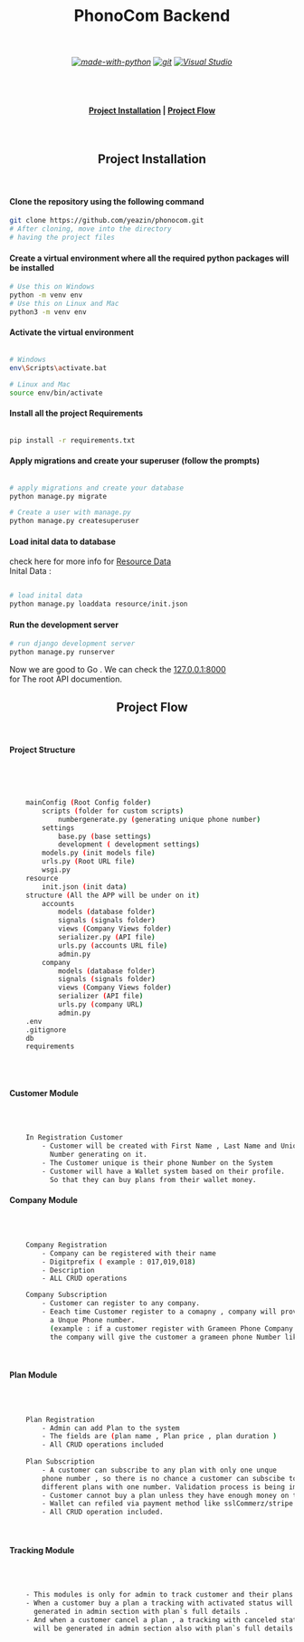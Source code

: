 <h1 align="center"> PhonoCom Backend </h1><br>
<h6 align="Center">

[![made-with-python](https://img.shields.io/badge/Made%20with-Python-1f425f.svg)](https://www.python.org/)
 [![git](https://badgen.net/badge/icon/git?icon=git&label)](https://git-scm.com) [![Visual Studio](https://badgen.net/badge/icon/visualstudio?icon=visualstudio&label)](https://visualstudio.microsoft.com) 

</h6>

<br>

<h4 align="center">
<a href="https://github.com/yeazin/phonocom#-project-installation-"> Project Installation</a> | 
<a href="https://github.com/yeazin/phonocom#project-flow"> Project Flow </a>
</h4>

<br>


<h2 align="center"> Project Installation </h2>
<br>

#### Clone the repository using the following command

```bash
git clone https://github.com/yeazin/phonocom.git
# After cloning, move into the directory 
# having the project files 
```
#### Create a virtual environment where all the required python packages will be installed

```bash
# Use this on Windows
python -m venv env
# Use this on Linux and Mac
python3 -m venv env
```
#### Activate the virtual environment

```bash

# Windows
env\Scripts\activate.bat

# Linux and Mac
source env/bin/activate

```
#### Install all the project Requirements

```bash

pip install -r requirements.txt

```
#### Apply migrations and create your superuser (follow the prompts)

```bash

# apply migrations and create your database
python manage.py migrate

# Create a user with manage.py
python manage.py createsuperuser

```
#### Load inital data to database <br>
check here for more info for [Resource Data](https://github.com/yeazin/phonocom/tree/main/resource#-resource-data-) <br>
Inital Data : 

```bash

# load inital data
python manage.py loaddata resource/init.json

```

#### Run the development server

```bash
# run django development server
python manage.py runserver

```
Now we are good to Go . We can check the [127.0.0.1:8000](http://127.0.0.1:8000) <br> for The root API documention.
<br>

<h2 align="center">Project Flow</h2>
<br>

#### Project Structure 
<br>

```bash 


    mainConfig (Root Config folder)
        scripts (folder for custom scripts)
            numbergenerate.py (generating unique phone number)
        settings
            base.py (base settings)
            development ( development settings)
        models.py (init models file)
        urls.py (Root URL file)
        wsgi.py
    resource 
        init.json (init data)
    structure (All the APP will be under on it)
        accounts
            models (database folder)            
            signals (signals folder)
            views (Company Views folder)
            serializer.py (API file)
            urls.py (accounts URL file)
            admin.py
        company
            models (database folder)
            signals (signals folder)
            views (Company Views folder)
            serializer (API file)
            urls.py (company URL)
            admin.py
    .env
    .gitignore
    db
    requirements 
    

```
<br>


#### Customer  Module 
<br>

```bash 

    In Registration Customer 
        - Customer will be created with First Name , Last Name and Unique phone 
          Number generating on it. 
        - The Customer unique is their phone Number on the System
        - Customer will have a Wallet system based on their profile.
          So that they can buy plans from their wallet money.

```

#### Company Module 
<br>

```bash 

    Company Registration 
        - Company can be registered with their name 
        - Digitprefix ( example : 017,019,018)
        - Description 
        - ALL CRUD operations 

    Company Subscription 
        - Customer can register to any company.
        - Eeach time Customer register to a comapny , company will provide them 
          a Unque Phone number.
          (example : if a customer register with Grameen Phone Company then 
          the company will give the customer a grameen phone Number like - 0172453...  )


```
<br>

#### Plan Module 
<br>

```bash 

    Plan Registration 
        - Admin can add Plan to the system 
        - The fields are (plan name , Plan price , plan duration )
        - All CRUD operations included 
    
    Plan Subscription 
        - A customer can subscribe to any plan with only one unque 
        phone number , so there is no chance a customer can subscibe to 
        different plans with one number. Validation process is being implimented on the system. 
        - Customer cannot buy a plan unless they have enough money on their wallet. 
        - Wallet can refiled via payment method like sslCommerz/stripe . 
        - All CRUD operation included. 


```
<br>


#### Tracking Module 
<br>

```bash 

    - This modules is only for admin to track customer and their plans.
    - When a customer buy a plan a tracking with activated status will 
      generated in admin section with plan`s full details . 
    - And when a customer cancel a plan , a tracking with canceled status 
      will be generated in admin section also with plan`s full details.


```
<br>
